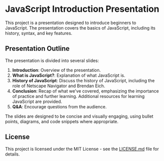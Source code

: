 # JavaScript Introduction Presentation

This project is a presentation designed to introduce beginners to JavaScript. The presentation covers the basics of JavaScript, including its history, syntax, and key features.

## Presentation Outline

The presentation is divided into several slides:

1. **Introduction**: Overview of the presentation.
2. **What is JavaScript?**: Explanation of what JavaScript is.
3. **History of JavaScript**: Discuss the history of JavaScript, including the role of Netscape Navigator and Brendan Eich.
4. **Conclusion**: Recap of what we've covered, emphasizing the importance of practice and further learning. Additional resources for learning JavaScript are provided.
5. **Q&A**: Encourage questions from the audience.

The slides are designed to be concise and visually engaging, using bullet points, diagrams, and code snippets where appropriate.

## License

This project is licensed under the MIT License - see the [LICENSE.md](LICENSE.md) file for details.